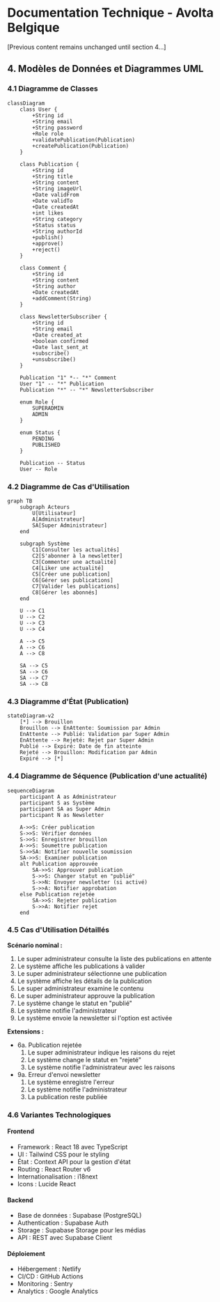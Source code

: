 # Documentation Technique - Avolta Belgique

[Previous content remains unchanged until section 4...]

## 4. Modèles de Données et Diagrammes UML

### 4.1 Diagramme de Classes
```mermaid
classDiagram
    class User {
        +String id
        +String email
        +String password
        +Role role
        +validatePublication(Publication)
        +createPublication(Publication)
    }
    
    class Publication {
        +String id
        +String title
        +String content
        +String imageUrl
        +Date validFrom
        +Date validTo
        +Date createdAt
        +int likes
        +String category
        +Status status
        +String authorId
        +publish()
        +approve()
        +reject()
    }
    
    class Comment {
        +String id
        +String content
        +String author
        +Date createdAt
        +addComment(String)
    }
    
    class NewsletterSubscriber {
        +String id
        +String email
        +Date created_at
        +boolean confirmed
        +Date last_sent_at
        +subscribe()
        +unsubscribe()
    }
    
    Publication "1" *-- "*" Comment
    User "1" -- "*" Publication
    Publication "*" -- "*" NewsletterSubscriber
    
    enum Role {
        SUPERADMIN
        ADMIN
    }
    
    enum Status {
        PENDING
        PUBLISHED
    }
    
    Publication -- Status
    User -- Role
```

### 4.2 Diagramme de Cas d'Utilisation
```mermaid
graph TB
    subgraph Acteurs
        U[Utilisateur]
        A[Administrateur]
        SA[Super Administrateur]
    end
    
    subgraph Système
        C1[Consulter les actualités]
        C2[S'abonner à la newsletter]
        C3[Commenter une actualité]
        C4[Liker une actualité]
        C5[Créer une publication]
        C6[Gérer ses publications]
        C7[Valider les publications]
        C8[Gérer les abonnés]
    end
    
    U --> C1
    U --> C2
    U --> C3
    U --> C4
    
    A --> C5
    A --> C6
    A --> C8
    
    SA --> C5
    SA --> C6
    SA --> C7
    SA --> C8
```

### 4.3 Diagramme d'État (Publication)
```mermaid
stateDiagram-v2
    [*] --> Brouillon
    Brouillon --> EnAttente: Soumission par Admin
    EnAttente --> Publié: Validation par Super Admin
    EnAttente --> Rejeté: Rejet par Super Admin
    Publié --> Expiré: Date de fin atteinte
    Rejeté --> Brouillon: Modification par Admin
    Expiré --> [*]
```

### 4.4 Diagramme de Séquence (Publication d'une actualité)
```mermaid
sequenceDiagram
    participant A as Administrateur
    participant S as Système
    participant SA as Super Admin
    participant N as Newsletter
    
    A->>S: Créer publication
    S->>S: Vérifier données
    S->>S: Enregistrer brouillon
    A->>S: Soumettre publication
    S->>SA: Notifier nouvelle soumission
    SA->>S: Examiner publication
    alt Publication approuvée
        SA->>S: Approuver publication
        S->>S: Changer statut en "publié"
        S->>N: Envoyer newsletter (si activé)
        S->>A: Notifier approbation
    else Publication rejetée
        SA->>S: Rejeter publication
        S->>A: Notifier rejet
    end
```

### 4.5 Cas d'Utilisation Détaillés



**Scénario nominal :**
1. Le super administrateur consulte la liste des publications en attente
2. Le système affiche les publications à valider
3. Le super administrateur sélectionne une publication
4. Le système affiche les détails de la publication
5. Le super administrateur examine le contenu
6. Le super administrateur approuve la publication
7. Le système change le statut en "publié"
8. Le système notifie l'administrateur
9. Le système envoie la newsletter si l'option est activée

**Extensions :**
- 6a. Publication rejetée
  1. Le super administrateur indique les raisons du rejet
  2. Le système change le statut en "rejeté"
  3. Le système notifie l'administrateur avec les raisons
- 9a. Erreur d'envoi newsletter
  1. Le système enregistre l'erreur
  2. Le système notifie l'administrateur
  3. La publication reste publiée

### 4.6 Variantes Technologiques

#### Frontend
- Framework : React 18 avec TypeScript
- UI : Tailwind CSS pour le styling
- État : Context API pour la gestion d'état
- Routing : React Router v6
- Internationalisation : i18next
- Icons : Lucide React

#### Backend
- Base de données : Supabase (PostgreSQL)
- Authentication : Supabase Auth
- Storage : Supabase Storage pour les médias
- API : REST avec Supabase Client

#### Déploiement
- Hébergement : Netlify
- CI/CD : GitHub Actions
- Monitoring : Sentry
- Analytics : Google Analytics